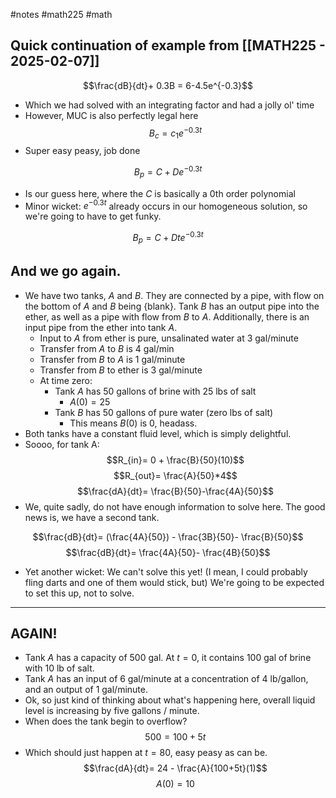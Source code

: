#notes #math225 #math 


## Quick continuation of example from [[MATH225 - 2025-02-07]]
$$\frac{dB}{dt}+ 0.3B = 6-4.5e^{-0.3}$$
- Which we had solved with an integrating factor and had a jolly ol' time
- However, MUC is also perfectly legal here
$$B_{c}= c_{1}e^{-0.3t}$$
- Super easy peasy, job done

$$B_{p}=C+De^{-0.3t}$$
- Is our guess here, where the $C$ is basically a 0th order polynomial
- Minor wicket: $e^{-0.3t}$ already occurs in our homogeneous solution, so we're going to have to get funky.

$$B_{p}= C+Dte^{-0.3t}$$
## And we go again.
- We have two tanks, $A$ and $B$. They are connected by a pipe, with flow on the bottom of $A$ and $B$ being {blank}. Tank $B$ has an output pipe into the ether, as well as a pipe with flow from $B$ to $A$. Additionally, there is an input pipe from the ether into tank $A$.
	- Input to $A$ from ether is pure, unsalinated water at 3 gal/minute
	- Transfer from $A$ to $B$ is 4 gal/min
	- Transfer from $B$ to $A$ is 1 gal/minute
	- Transfer from $B$ to ether is 3 gal/minute
	- At time zero:
		- Tank $A$ has 50 gallons of brine with 25 lbs of salt
			- $A(0)=25$
		- Tank $B$ has 50 gallons of pure water (zero lbs of salt)
			- This means $B(0)$ is 0, headass.
- Both tanks have a constant fluid level, which is simply delightful.
- Soooo, for tank A:
$$R_{in}= 0 + \frac{B}{50}(10)$$
$$R_{out}= \frac{A}{50}*4$$
$$\frac{dA}{dt}= \frac{B}{50}-\frac{4A}{50}$$
- We, quite sadly, do not have enough information to solve here. The good news is, we have a second tank.

$$\frac{dB}{dt}= (\frac{4A}{50}) - \frac{3B}{50}- \frac{B}{50}$$
$$\frac{dB}{dt}= \frac{4A}{50}- \frac{4B}{50}$$
- Yet another wicket: We can't solve this yet! (I mean, I could probably fling darts and one of them would stick, but) We're going to be expected to set this up, not to solve.

---
## AGAIN!
- Tank $A$ has a capacity of 500 gal. At $t=0$, it contains 100 gal of brine with 10 lb of salt.
- Tank $A$ has an input of 6 gal/minute at a concentration of 4 lb/gallon, and an output of 1 gal/minute.
- Ok, so just kind of thinking about what's happening here, overall liquid level is increasing by five gallons / minute.
- When does the tank begin to overflow?
$$500 = 100 +5t$$
- Which should just happen at $t=80$, easy peasy as can be.
$$\frac{dA}{dt}= 24 - \frac{A}{100+5t}(1)$$
$$A(0)=10$$

